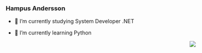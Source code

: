 ### Hampus Andersson
- :open_book: I’m currently studying System Developer .NET

- 🌱 I’m currently learning Python

<a href="https://discord.com/users/id">
 <img align="right" src="https://lanyard-profile-readme.vercel.app/api/id" /> </a>
